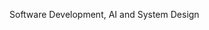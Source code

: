Software Development, AI and System Design

<!---
- 👋 Hi, I’m James Z. Zhang
- 👀 I’m interested in full stack development
- 🌱 I’m currently learning Flask and Django
- 💞️ I’m looking to collaborate on full stack open-source projects
- 📫 james.z.zhang00@gmail.com
- 😄 Pronouns: he/him
- ⚡ Fun fact: to be developed later

**Contributing**

<table>

  <tr>
    <td>
      <details>
        <summary> &nbsp;&nbsp;freeCodeCamp</summary>

  ### Code Contribution
  1. Forked and deployed the project locally
  2. Investigated folder structure and learned about the system design
  3. Fixed the learning instruction and user input check by JavaScript Regular Expression
  
  ### Article Translation
  1. Learn Coding for Everyone Handbook
  2. The JavaScript Promises Handbook
  3. Java Interview Prep-Handbook

  </details>
    </td>
    <td>
      <details>
    <summary> &nbsp;&nbsp;flutter</summary>

  ### Code Contribution
  1. Forked the project
  2. Learning the programming language Dart
  
</details>
    </td>
  </tr>

  <tr>
    <td>
      <details>
  <summary> &nbsp;&nbsp;react</summary>

</details>
    </td>
    <td>
    <details>
  <summary> &nbsp;&nbsp;express</summary>
  
</details>
    </td>
  </tr>

  <tr>

  <td>
    <details>
  <summary> &nbsp;&nbsp;django</summary>

</details>
    </td>
    <td>
    <details>
  <summary> &nbsp;&nbsp;tensorFlow</summary>
  
</details>
    </td>
  </tr>
  
</table>


--->










<!---
- 👋 Hi, I’m James Z. Zhang
- 👀 I’m interested in full stack development
- 🌱 I’m currently learning Flask and Django
- 💞️ I’m looking to collaborate on full stack open-source projects
- 📫 james.z.zhang00@gmail.com
- 😄 Pronouns: he/him
- ⚡ Fun fact: to be developed later
--->

<!---
James-Z-Zhang00/James-Z-Zhang00 is a ✨ special ✨ repository because its `README.md` (this file) appears on your GitHub profile.
You can click the Preview link to take a look at your changes.
--->

<!---
<details>
  <summary>My Projects</summary>
  
  ### Pinned
  1. Budget Calculator
  2. NightCare
     * Baz
     * Qux
  3. Book review server

  --->

<!--
  ### Some Javascript
  ```js
  function logSomething(something) {
    console.log('Something', something);
  }
  ```
  
</details>-->
